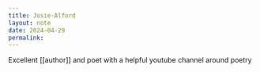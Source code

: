 ```yaml
---
title: Josie-Alford
layout: note
date: 2024-04-29
permalink:
---
```

Excellent [[author]] and poet with a helpful youtube channel around poetry
